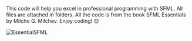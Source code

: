 This code will help you excel in professional programming with SFML. All files are attached in folders. 
All the code is from the book SFML Essentials by Milcho G. Milchev.
Enjoy coding! 😊

![EssentialSFML](https://github.com/Diadkov/SFML-Essential/assets/90046954/84655260-b326-4f73-80c6-c42fe9c3ebe5)
